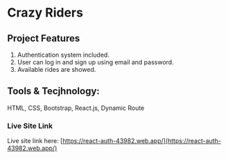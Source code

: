 # Crazy Riders

## Project Features
1. Authentication system included.
2. User can log in and sign up using email and password.
3. Available rides are showed.

## Tools & Tecjhnology:
HTML, CSS, Bootstrap, React.js, Dynamic Route

### Live Site Link

Live site link here: [https://react-auth-43982.web.app/](https://react-auth-43982.web.app/)
